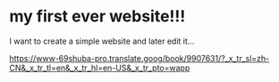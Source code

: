 # my first ever website!!!
I want to create a simple website and later edit it... 




https://www-69shuba-pro.translate.goog/book/9907631/?_x_tr_sl=zh-CN&_x_tr_tl=en&_x_tr_hl=en-US&_x_tr_pto=wapp
